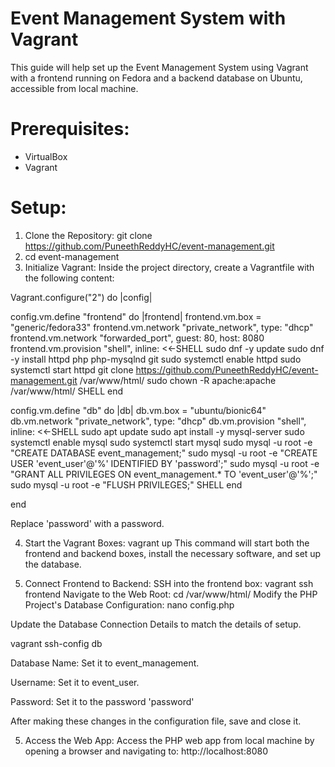 # Event Management System with Vagrant
This guide will help set up the Event Management System using Vagrant with a frontend running on Fedora and a backend database on Ubuntu, accessible from local machine.

# Prerequisites:
* VirtualBox
* Vagrant

# Setup:

1. Clone the Repository:
git clone https://github.com/PuneethReddyHC/event-management.git
2. cd event-management
3. Initialize Vagrant:
Inside the project directory, create a Vagrantfile with the following content:

Vagrant.configure("2") do |config|

  config.vm.define "frontend" do |frontend|
    frontend.vm.box = "generic/fedora33"
    frontend.vm.network "private_network", type: "dhcp"
    frontend.vm.network "forwarded_port", guest: 80, host: 8080
    frontend.vm.provision "shell", inline: <<-SHELL
      sudo dnf -y update
      sudo dnf -y install httpd php php-mysqlnd git
      sudo systemctl enable httpd
      sudo systemctl start httpd
      git clone https://github.com/PuneethReddyHC/event-management.git /var/www/html/
      sudo chown -R apache:apache /var/www/html/
    SHELL
  end

  config.vm.define "db" do |db|
    db.vm.box = "ubuntu/bionic64"
    db.vm.network "private_network", type: "dhcp"
    db.vm.provision "shell", inline: <<-SHELL
      sudo apt update
      sudo apt install -y mysql-server
      sudo systemctl enable mysql
      sudo systemctl start mysql
      sudo mysql -u root -e "CREATE DATABASE event_management;"
      sudo mysql -u root -e "CREATE USER 'event_user'@'%' IDENTIFIED BY 'password';"
      sudo mysql -u root -e "GRANT ALL PRIVILEGES ON event_management.* TO 'event_user'@'%';"
      sudo mysql -u root -e "FLUSH PRIVILEGES;"
    SHELL
  end

end

Replace 'password' with a password.

4. Start the Vagrant Boxes:
vagrant up
This command will start both the frontend and backend boxes, install the necessary software, and set up the database.

5. Connect Frontend to Backend:
SSH into the frontend box:
vagrant ssh frontend
Navigate to the Web Root: cd /var/www/html/
Modify the PHP Project's Database Configuration:
nano config.php

Update the Database Connection Details to match the details of setup.

vagrant ssh-config db

Database Name: Set it to event_management.

Username: Set it to event_user.

Password: Set it to the password 'password'

After making these changes in the configuration file, save and close it.

5. Access the Web App:
Access the PHP web app from local machine by opening a browser and navigating to:
http://localhost:8080
